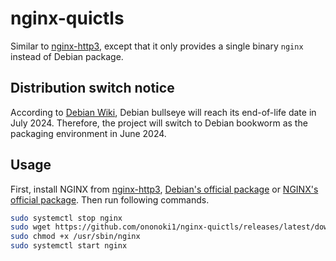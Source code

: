 # nginx-quictls

Similar to [nginx-http3](https://github.com/ononoki1/nginx-http3), except that it only provides a single binary `nginx` instead of Debian package.

## Distribution switch notice

According to [Debian Wiki](https://wiki.debian.org/DebianReleases), Debian bullseye will reach its end-of-life date in July 2024. Therefore, the project will switch to Debian bookworm as the packaging environment in June 2024.

## Usage

First, install NGINX from [nginx-http3](https://github.com/ononoki1/nginx-http3), [Debian's official package](https://packages.debian.org/bullseye/nginx) or [NGINX's official package](https://nginx.org/en/linux_packages.html#Debian). Then run following commands.

```bash
sudo systemctl stop nginx
sudo wget https://github.com/ononoki1/nginx-quictls/releases/latest/download/nginx -O /usr/sbin/nginx
sudo chmod +x /usr/sbin/nginx
sudo systemctl start nginx
```

